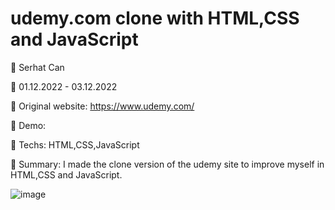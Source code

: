 # udemy.com clone with HTML,CSS and JavaScript

🔵 Serhat Can

🔵 01.12.2022 - 03.12.2022

🔵 Original website: https://www.udemy.com/

🔵 Demo:

🔵 Techs: HTML,CSS,JavaScript

🔵 Summary: I made the clone version of the udemy site to improve myself in HTML,CSS and JavaScript.

![image](https://user-images.githubusercontent.com/85739464/210354079-e08e8dfa-8785-4772-bd55-833b2821ef4b.png)



